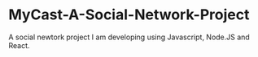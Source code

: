 # MyCast-A-Social-Network-Project
A social newtork project I am developing using Javascript, Node.JS and React.
